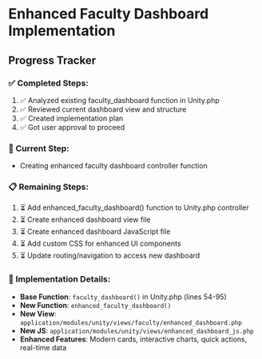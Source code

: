 # Enhanced Faculty Dashboard Implementation

## Progress Tracker

### ✅ Completed Steps:
1. ✅ Analyzed existing faculty_dashboard function in Unity.php
2. ✅ Reviewed current dashboard view and structure
3. ✅ Created implementation plan
4. ✅ Got user approval to proceed

### 🔄 Current Step:
- Creating enhanced faculty dashboard controller function

### 📋 Remaining Steps:
1. ⏳ Add enhanced_faculty_dashboard() function to Unity.php controller
2. ⏳ Create enhanced dashboard view file
3. ⏳ Create enhanced dashboard JavaScript file
4. ⏳ Add custom CSS for enhanced UI components
5. ⏳ Update routing/navigation to access new dashboard

### 📝 Implementation Details:
- **Base Function**: `faculty_dashboard()` in Unity.php (lines 54-95)
- **New Function**: `enhanced_faculty_dashboard()` 
- **New View**: `application/modules/unity/views/faculty/enhanced_dashboard.php`
- **New JS**: `application/modules/unity/views/enhanced_dashboard_js.php`
- **Enhanced Features**: Modern cards, interactive charts, quick actions, real-time data
